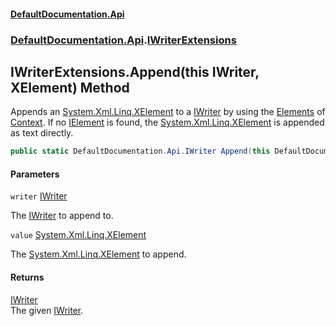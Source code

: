 #### [DefaultDocumentation\.Api](../../../index.md 'index')
### [DefaultDocumentation\.Api](../../../index.md#DefaultDocumentation.Api 'DefaultDocumentation\.Api').[IWriterExtensions](index.md 'DefaultDocumentation\.Api\.IWriterExtensions')

## IWriterExtensions\.Append\(this IWriter, XElement\) Method

Appends an [System\.Xml\.Linq\.XElement](https://learn.microsoft.com/en-us/dotnet/api/system.xml.linq.xelement 'System\.Xml\.Linq\.XElement') to a [IWriter](../IWriter/index.md 'DefaultDocumentation\.Api\.IWriter') by using the [Elements](../../IGeneralContext/Elements.md 'DefaultDocumentation\.IGeneralContext\.Elements') of [Context](../IWriter/Context.md 'DefaultDocumentation\.Api\.IWriter\.Context')\.
If no [IElement](../IElement/index.md 'DefaultDocumentation\.Api\.IElement') is found, the [System\.Xml\.Linq\.XElement](https://learn.microsoft.com/en-us/dotnet/api/system.xml.linq.xelement 'System\.Xml\.Linq\.XElement') is appended as text directly\.

```csharp
public static DefaultDocumentation.Api.IWriter Append(this DefaultDocumentation.Api.IWriter writer, System.Xml.Linq.XElement? value);
```
#### Parameters

<a name='DefaultDocumentation.Api.IWriterExtensions.Append(thisDefaultDocumentation.Api.IWriter,System.Xml.Linq.XElement).writer'></a>

`writer` [IWriter](../IWriter/index.md 'DefaultDocumentation\.Api\.IWriter')

The [IWriter](../IWriter/index.md 'DefaultDocumentation\.Api\.IWriter') to append to\.

<a name='DefaultDocumentation.Api.IWriterExtensions.Append(thisDefaultDocumentation.Api.IWriter,System.Xml.Linq.XElement).value'></a>

`value` [System\.Xml\.Linq\.XElement](https://learn.microsoft.com/en-us/dotnet/api/system.xml.linq.xelement 'System\.Xml\.Linq\.XElement')

The [System\.Xml\.Linq\.XElement](https://learn.microsoft.com/en-us/dotnet/api/system.xml.linq.xelement 'System\.Xml\.Linq\.XElement') to append\.

#### Returns
[IWriter](../IWriter/index.md 'DefaultDocumentation\.Api\.IWriter')  
The given [IWriter](../IWriter/index.md 'DefaultDocumentation\.Api\.IWriter')\.